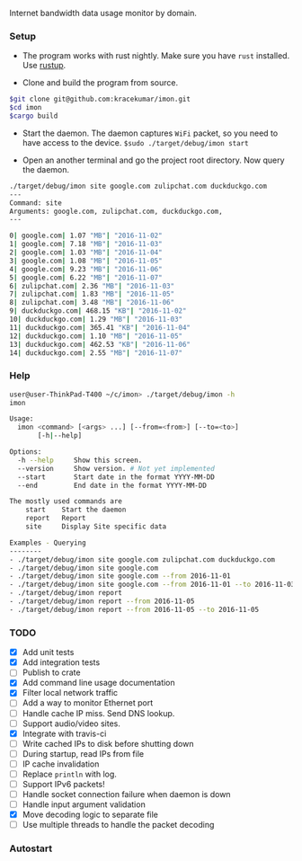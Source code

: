 Internet bandwidth data usage monitor by domain.

### Setup

- The program works with rust nightly. Make sure you have `rust` installed.
Use [rustup](https://www.rustup.rs).

- Clone and build the program from source.

``` bash
$git clone git@github.com:kracekumar/imon.git
$cd imon
$cargo build
```

- Start the daemon. The daemon captures `WiFi` packet, so you need to have access to the device.
`$sudo ./target/debug/imon start`

- Open an another terminal and go the project root directory. Now query the daemon.

``` bash
./target/debug/imon site google.com zulipchat.com duckduckgo.com
---
Command: site
Arguments: google.com, zulipchat.com, duckduckgo.com,
---

0| google.com| 1.07 "MB"| "2016-11-02"
1| google.com| 7.18 "MB"| "2016-11-03"
2| google.com| 1.03 "MB"| "2016-11-04"
3| google.com| 1.08 "MB"| "2016-11-05"
4| google.com| 9.23 "MB"| "2016-11-06"
5| google.com| 6.22 "MB"| "2016-11-07"
6| zulipchat.com| 2.36 "MB"| "2016-11-03"
7| zulipchat.com| 1.83 "MB"| "2016-11-05"
8| zulipchat.com| 3.48 "MB"| "2016-11-06"
9| duckduckgo.com| 468.15 "KB"| "2016-11-02"
10| duckduckgo.com| 1.29 "MB"| "2016-11-03"
11| duckduckgo.com| 365.41 "KB"| "2016-11-04"
12| duckduckgo.com| 1.10 "MB"| "2016-11-05"
13| duckduckgo.com| 462.53 "KB"| "2016-11-06"
14| duckduckgo.com| 2.55 "MB"| "2016-11-07"

```

### Help

```bash
user@user-ThinkPad-T400 ~/c/imon> ./target/debug/imon -h
imon

Usage:
  imon <command> [<args> ...] [--from=<from>] [--to=<to>]
       [-h|--help]

Options:
  -h --help     Show this screen.
  --version     Show version. # Not yet implemented
  --start       Start date in the format YYYY-MM-DD
  --end         End date in the format YYYY-MM-DD

The mostly used commands are
    start    Start the daemon
    report   Report
    site     Display Site specific data

Examples - Querying
--------
- ./target/debug/imon site google.com zulipchat.com duckduckgo.com
- ./target/debug/imon site google.com
- ./target/debug/imon site google.com --from 2016-11-01
- ./target/debug/imon site google.com --from 2016-11-01 --to 2016-11-03
- ./target/debug/imon report
- ./target/debug/imon report --from 2016-11-05
- ./target/debug/imon report --from 2016-11-05 --to 2016-11-05

```

### TODO

- [x] Add unit tests
- [x] Add integration tests
- [ ] Publish to crate
- [X] Add command line usage documentation
- [X] Filter local network traffic
- [ ] Add a way to monitor Ethernet port
- [ ] Handle cache IP miss. Send DNS lookup.
- [ ] Support audio/video sites.
- [x] Integrate with travis-ci
- [ ] Write cached IPs to disk before shutting down
- [ ] During startup, read IPs from file
- [ ] IP cache invalidation
- [ ] Replace `println` with log.
- [ ] Support IPv6 packets!
- [ ] Handle socket connection failure when daemon is down
- [ ] Handle input argument validation
- [X] Move decoding logic to separate file
- [ ] Use multiple threads to handle the packet decoding

### Autostart
